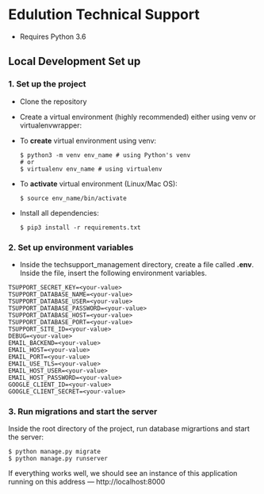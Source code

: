 # Edulution Technical Support
- Requires Python 3.6

## Local Development Set up

### 1. Set up the project
- Clone the repository

- Create a virtual environment (highly recommended) either using venv or virtualenvwrapper:
- To **create** virtual environment using venv:
    ```Shell
    $ python3 -m venv env_name # using Python's venv
    # or
    $ virtualenv env_name # using virtualenv
    ``` 
- To **activate** virtual environment (Linux/Mac OS):
    ```Shell
    $ source env_name/bin/activate
    ``` 

- Install all dependencies:
    ```Shell
    $ pip3 install -r requirements.txt
    ``` 

### 2. Set up environment variables
- Inside the techsupport_management directory, create a file called **.env**. Inside the file, insert the following environment variables.
```
TSUPPORT_SECRET_KEY=<your-value>
TSUPPORT_DATABASE_NAME=<your-value>
TSUPPORT_DATABASE_USER=<your-value>
TSUPPORT_DATABASE_PASSWORD=<your-value>
TSUPPORT_DATABASE_HOST=<your-value>
TSUPPORT_DATABASE_PORT=<your-value>
TSUPPORT_SITE_ID=<your-value>
DEBUG=<your-value>
EMAIL_BACKEND=<your-value>
EMAIL_HOST=<your-value>
EMAIL_PORT=<your-value>
EMAIL_USE_TLS=<your-value>
EMAIL_HOST_USER=<your-value>
EMAIL_HOST_PASSWORD=<your-value>
GOOGLE_CLIENT_ID=<your-value>
GOOGLE_CLIENT_SECRET=<your-value>
```


### 3. Run migrations and start the server
Inside the root directory of the project, run database migrartions and start the server:
```Shell
$ python manage.py migrate
$ python manage.py runserver
``` 

If everything works well, we should see an instance of this application running on this address — http://localhost:8000
